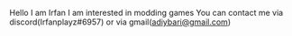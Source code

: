 Hello
I am Irfan
I am interested in modding games
You can contact me via discord(Irfanplayz#6957) or via gmail(adiybari@gmail.com)
